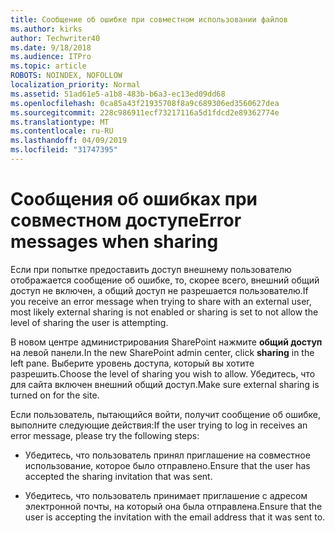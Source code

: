```yaml
---
title: Сообщение об ошибке при совместном использовании файлов
ms.author: kirks
author: Techwriter40
ms.date: 9/18/2018
ms.audience: ITPro
ms.topic: article
ROBOTS: NOINDEX, NOFOLLOW
localization_priority: Normal
ms.assetid: 51ad61e5-a1b8-483b-b6a3-ec13ed09dd68
ms.openlocfilehash: 0ca85a43f21935708f8a9c689306ed3560627dea
ms.sourcegitcommit: 228c986911ecf73217116a5d1fdcd2e89362774e
ms.translationtype: MT
ms.contentlocale: ru-RU
ms.lasthandoff: 04/09/2019
ms.locfileid: "31747395"
---
```

# <a name="error-messages-when-sharing"></a><span data-ttu-id="be6a0-102">Сообщения об ошибках при совместном доступе</span><span class="sxs-lookup"><span data-stu-id="be6a0-102">Error messages when sharing</span></span>

<span data-ttu-id="be6a0-103">Если при попытке предоставить доступ внешнему пользователю отображается сообщение об ошибке, то, скорее всего, внешний общий доступ не включен, а общий доступ не разрешается пользователю.</span><span class="sxs-lookup"><span data-stu-id="be6a0-103">If you receive an error message when trying to share with an external user, most likely external sharing is not enabled or sharing is set to not allow the level of sharing the user is attempting.</span></span>
  
<span data-ttu-id="be6a0-104">В новом центре администрирования SharePoint нажмите **общий доступ** на левой панели.</span><span class="sxs-lookup"><span data-stu-id="be6a0-104">In the  new SharePoint admin center, click **sharing** in the left pane.</span></span> <span data-ttu-id="be6a0-105">Выберите уровень доступа, который вы хотите разрешить.</span><span class="sxs-lookup"><span data-stu-id="be6a0-105">Choose the level of sharing you wish to allow.</span></span> <span data-ttu-id="be6a0-106">Убедитесь, что для сайта включен внешний общий доступ.</span><span class="sxs-lookup"><span data-stu-id="be6a0-106">Make sure external sharing is turned on for the site.</span></span> 
  
<span data-ttu-id="be6a0-107">Если пользователь, пытающийся войти, получит сообщение об ошибке, выполните следующие действия:</span><span class="sxs-lookup"><span data-stu-id="be6a0-107">If the user trying to log in receives an error message, please try the following steps:</span></span>
  
- <span data-ttu-id="be6a0-108">Убедитесь, что пользователь принял приглашение на совместное использование, которое было отправлено.</span><span class="sxs-lookup"><span data-stu-id="be6a0-108">Ensure that the user has accepted the sharing invitation that was sent.</span></span>
    
- <span data-ttu-id="be6a0-109">Убедитесь, что пользователь принимает приглашение с адресом электронной почты, на который она была отправлена.</span><span class="sxs-lookup"><span data-stu-id="be6a0-109">Ensure that the user is accepting the invitation with the email address that it was sent to.</span></span>
    

